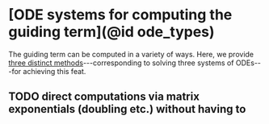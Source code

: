 # [ODE systems for computing the guiding term](@id ode_types)
The guiding term can be computed in a variety of ways. Here, we provide [three distinct methods](https://arxiv.org/pdf/1712.03807.pdf)---corresponding to solving three systems of ODEs---for achieving this feat.

## TODO direct computations via matrix exponentials (doubling etc.) without having to

